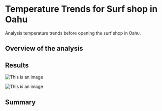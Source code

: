 # Temperature Trends for Surf shop in Oahu
Analysis temperature trends before opening the surf shop  in Oahu.


## Overview of the analysis




## Results
![This is an image](https://github.com/NadaAdem/Surfs_up/blob/main/Resources/Dec_temp.png)

![This is an image](https://github.com/NadaAdem/Surfs_up/blob/main/Resources/June_temp.png)



## Summary
